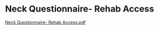 # Neck Questionnaire- Rehab Access

[Neck Questionnaire- Rehab Access.pdf](Neck%20Questionnaire-%20Rehab%20Access%2007e0601895e94e9c99e35801b43aca26/Neck_Questionnaire-_Rehab_Access.pdf)
